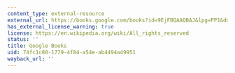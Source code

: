 ```yaml
---
content_type: external-resource
external_url: https://books.google.com/books?id=9EjFBQAAQBAJ&lpg=PP1&dq=Feminists%20Theorize%20the%20Political&pg=PT128#v=onepage&q&f=false
has_external_license_warning: true
license: https://en.wikipedia.org/wiki/All_rights_reserved
status: ''
title: Google Books
uid: 74fc1c80-1779-4f84-a54e-ab4494a49951
wayback_url: ''
---
```

